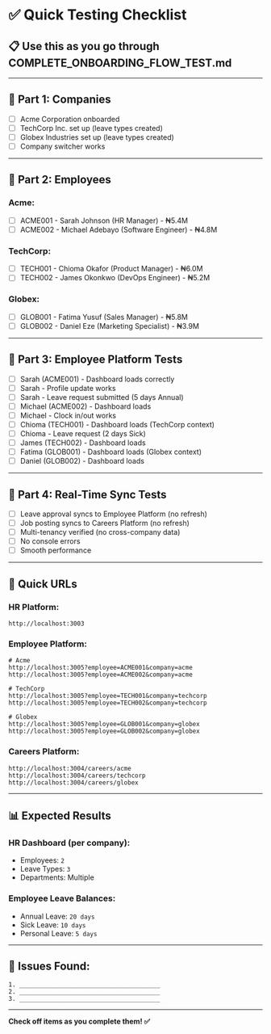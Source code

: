 # ✅ Quick Testing Checklist

## 📋 **Use this as you go through COMPLETE_ONBOARDING_FLOW_TEST.md**

---

## 🏢 **Part 1: Companies** 

- [ ] Acme Corporation onboarded
- [ ] TechCorp Inc. set up (leave types created)
- [ ] Globex Industries set up (leave types created)
- [ ] Company switcher works

---

## 👥 **Part 2: Employees**

### **Acme:**
- [ ] ACME001 - Sarah Johnson (HR Manager) - ₦5.4M
- [ ] ACME002 - Michael Adebayo (Software Engineer) - ₦4.8M

### **TechCorp:**
- [ ] TECH001 - Chioma Okafor (Product Manager) - ₦6.0M
- [ ] TECH002 - James Okonkwo (DevOps Engineer) - ₦5.2M

### **Globex:**
- [ ] GLOB001 - Fatima Yusuf (Sales Manager) - ₦5.8M
- [ ] GLOB002 - Daniel Eze (Marketing Specialist) - ₦3.9M

---

## 🧪 **Part 3: Employee Platform Tests**

- [ ] Sarah (ACME001) - Dashboard loads correctly
- [ ] Sarah - Profile update works
- [ ] Sarah - Leave request submitted (5 days Annual)
- [ ] Michael (ACME002) - Dashboard loads
- [ ] Michael - Clock in/out works
- [ ] Chioma (TECH001) - Dashboard loads (TechCorp context)
- [ ] Chioma - Leave request (2 days Sick)
- [ ] James (TECH002) - Dashboard loads
- [ ] Fatima (GLOB001) - Dashboard loads (Globex context)
- [ ] Daniel (GLOB002) - Dashboard loads

---

## 🔄 **Part 4: Real-Time Sync Tests**

- [ ] Leave approval syncs to Employee Platform (no refresh)
- [ ] Job posting syncs to Careers Platform (no refresh)
- [ ] Multi-tenancy verified (no cross-company data)
- [ ] No console errors
- [ ] Smooth performance

---

## 🎯 **Quick URLs**

### **HR Platform:**
```
http://localhost:3003
```

### **Employee Platform:**
```
# Acme
http://localhost:3005?employee=ACME001&company=acme
http://localhost:3005?employee=ACME002&company=acme

# TechCorp
http://localhost:3005?employee=TECH001&company=techcorp
http://localhost:3005?employee=TECH002&company=techcorp

# Globex
http://localhost:3005?employee=GLOB001&company=globex
http://localhost:3005?employee=GLOB002&company=globex
```

### **Careers Platform:**
```
http://localhost:3004/careers/acme
http://localhost:3004/careers/techcorp
http://localhost:3004/careers/globex
```

---

## 📊 **Expected Results**

### **HR Dashboard (per company):**
- Employees: `2`
- Leave Types: `3`
- Departments: Multiple

### **Employee Leave Balances:**
- Annual Leave: `20 days`
- Sick Leave: `10 days`
- Personal Leave: `5 days`

---

## 🐛 **Issues Found:**

```
1. _______________________________________
2. _______________________________________
3. _______________________________________
```

---

**Check off items as you complete them! ✅**







